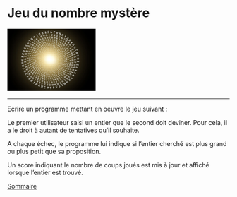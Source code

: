 # Jeu du nombre mystère

<img src="./img/pay-819613_1280.webp" title="Jeu nombre mystère en Js" alt="Jeu nombre mystère en Java Script project illustration" width="200"/>
<hr>

Ecrire un programme mettant en oeuvre le jeu suivant :

Le premier utilisateur saisi un entier que le second doit deviner. Pour cela, il a le droit à autant de tentatives qu’il souhaite.

A chaque échec, le programme lui indique si l’entier cherché est plus grand ou plus petit que sa proposition.

Un score indiquant le nombre de coups joués est mis à jour et affiché lorsque l’entier est trouvé.

[Sommaire](../)